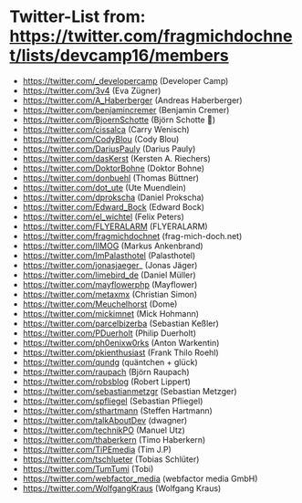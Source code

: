 # Twitter-List from: https://twitter.com/fragmichdochnet/lists/devcamp16/members

* https://twitter.com/_developercamp (Developer Camp)
* https://twitter.com/3v4 (Eva Zügner)
* https://twitter.com/A_Haberberger (Andreas Haberberger)
* https://twitter.com/benjamincremer (Benjamin Cremer)
* https://twitter.com/BjoernSchotte (Björn Schotte )
* https://twitter.com/cissalca (Carry Wenisch)
* https://twitter.com/CodyBlou (Cody Blou)
* https://twitter.com/DariusPauly (Darius Pauly)
* https://twitter.com/dasKerst (Kersten A. Riechers)
* https://twitter.com/DoktorBohne (Doktor Bohne)
* https://twitter.com/donbuehl (Thomas Büttner)
* https://twitter.com/dot_ute (Ute Muendlein)
* https://twitter.com/dprokscha (Daniel Prokscha)
* https://twitter.com/Edward_Bock (Edward Bock)
* https://twitter.com/el_wichtel (Felix Peters)
* https://twitter.com/FLYERALARM (FLYERALARM)
* https://twitter.com/fragmichdochnet (frag-mich-doch.net)
* https://twitter.com/IIMOG (Markus Ankenbrand)
* https://twitter.com/ImPalasthotel (Palasthotel)
* https://twitter.com/jonasjaeger_ (Jonas Jäger)
* https://twitter.com/limebird_de (Daniel Müller)
* https://twitter.com/mayflowerphp (Mayflower)
* https://twitter.com/metaxmx (Christian Simon)
* https://twitter.com/Meuchelhorst (Dome)
* https://twitter.com/mickimnet (Mick Hohmann)
* https://twitter.com/parcelbizerba (Sebastian Keßler)
* https://twitter.com/PDuerholt (Philip Duerholt)
* https://twitter.com/ph0enixw0rks (Anton Warkentin)
* https://twitter.com/pkienthusiast (Frank Thilo Roehl)
* https://twitter.com/qundg (quäntchen + glück)
* https://twitter.com/raupach (Björn Raupach)
* https://twitter.com/robsblog (Robert Lippert)
* https://twitter.com/sebastianmetzgr (Sebastian Metzger)
* https://twitter.com/spfliegel (Sebastian Pfliegel)
* https://twitter.com/sthartmann (Steffen Hartmann)
* https://twitter.com/talkAboutDev (dwagner)
* https://twitter.com/technikPO (Manuel Utz)
* https://twitter.com/thaberkern (Timo Haberkern)
* https://twitter.com/TiPEmedia (Tim J.P)
* https://twitter.com/tschlueter (Tobias Schlüter)
* https://twitter.com/TumTumi (Tobi)
* https://twitter.com/webfactor_media (webfactor media GmbH)
* https://twitter.com/WolfgangKraus (Wolfgang Kraus)
